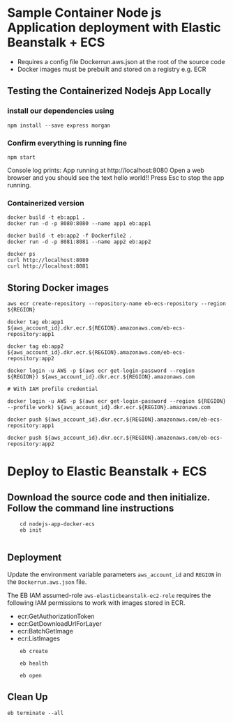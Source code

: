 # Sample Container Node js Application deployment with Elastic Beanstalk + ECS

- Requires a config file Dockerrun.aws.json at the root of the source code
- Docker images must be prebuilt and stored on a registry e.g. ECR

## Testing the Containerized Nodejs App Locally

### install our dependencies using 

`npm install --save express morgan`

### Confirm everything is running fine

`npm start`

Console log prints: App running at http://localhost:8080
Open a web browser and you should see the text hello world!!
Press Esc to stop the app running.  

### Containerized version

```
docker build -t eb:app1 .
docker run -d -p 8080:8080 --name app1 eb:app1

docker build -t eb:app2 -f Dockerfile2 .
docker run -d -p 8081:8081 --name app2 eb:app2

docker ps
curl http://localhost:8080
curl http://localhost:8081
```

## Storing Docker images
```
aws ecr create-repository --repository-name eb-ecs-repository --region ${REGION}

docker tag eb:app1 ${aws_account_id}.dkr.ecr.${REGION}.amazonaws.com/eb-ecs-repository:app1

docker tag eb:app2 ${aws_account_id}.dkr.ecr.${REGION}.amazonaws.com/eb-ecs-repository:app2

docker login -u AWS -p $(aws ecr get-login-password --region ${REGION}) ${aws_account_id}.dkr.ecr.${REGION}.amazonaws.com

# With IAM profile credential

docker login -u AWS -p $(aws ecr get-login-password --region ${REGION} --profile work) ${aws_account_id}.dkr.ecr.${REGION}.amazonaws.com

docker push ${aws_account_id}.dkr.ecr.${REGION}.amazonaws.com/eb-ecs-repository:app1

docker push ${aws_account_id}.dkr.ecr.${REGION}.amazonaws.com/eb-ecs-repository:app2
```
# Deploy to Elastic Beanstalk + ECS

## Download the source code and then initialize. Follow the command line instructions

```
    cd nodejs-app-docker-ecs
    eb init
    
```


## Deployment

Update the environment variable parameters `aws_account_id` and `REGION` in the `Dockerrun.aws.json` file.

The EB IAM assumed-role `aws-elasticbeanstalk-ec2-role` requires the following IAM permissions to work with images stored in ECR.
- ecr:GetAuthorizationToken
- ecr:GetDownloadUrlForLayer
- ecr:BatchGetImage
- ecr:ListImages

```
    eb create

    eb health 
    
    eb open
 ```

## Clean Up

```
eb terminate --all
```